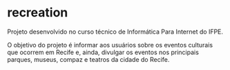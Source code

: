 # recreation

Projeto desenvolvido no curso técnico de Informática Para Internet do IFPE. 

O objetivo do projeto é informar aos usuários sobre os eventos culturais que ocorrem em Recife e,
ainda, divulgar os eventos nos principais parques, museus, compaz e teatros da cidade do Recife.
